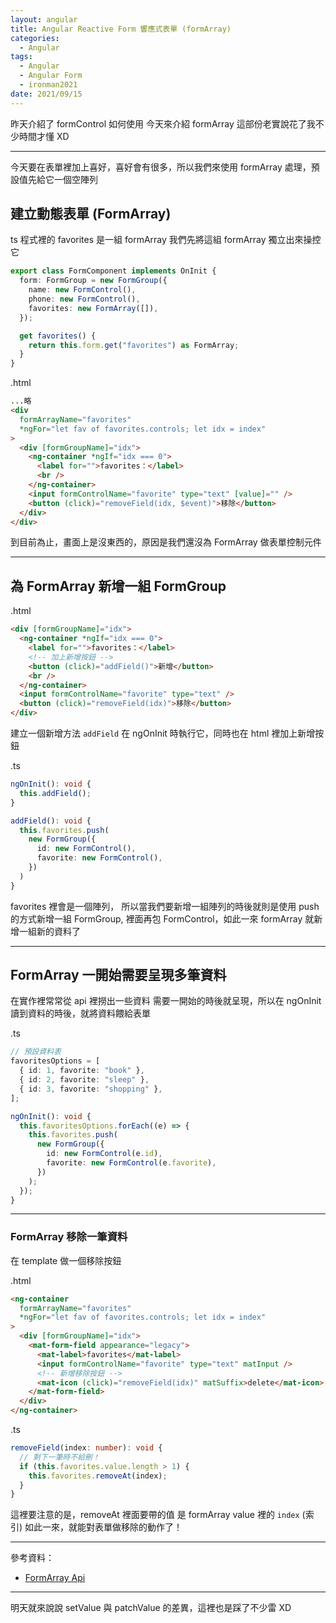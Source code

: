 ```yaml
---
layout: angular
title: Angular Reactive Form 響應式表單 (formArray)
categories:
  - Angular
tags:
  - Angular
  - Angular Form
  - ironman2021
date: 2021/09/15
---
```


昨天介紹了 formControl 如何使用
今天來介紹 formArray
這部份老實說花了我不少時間才懂 XD

---

今天要在表單裡加上喜好，喜好會有很多，所以我們來使用 formArray 處理，預設值先給它一個空陣列

## 建立動態表單 (FormArray)

ts 程式裡的 favorites 是一組 formArray
我們先將這組 formArray 獨立出來操控它

```ts
export class FormComponent implements OnInit {
  form: FormGroup = new FormGroup({
    name: new FormControl(),
    phone: new FormControl(),
    favorites: new FormArray([]),
  });

  get favorites() {
    return this.form.get("favorites") as FormArray;
  }
}
```

.html

```html
...略
<div
  formArrayName="favorites"
  *ngFor="let fav of favorites.controls; let idx = index"
>
  <div [formGroupName]="idx">
    <ng-container *ngIf="idx === 0">
      <label for="">favorites：</label>
      <br />
    </ng-container>
    <input formControlName="favorite" type="text" [value]="" />
    <button (click)="removeField(idx, $event)">移除</button>
  </div>
</div>
```

到目前為止，畫面上是沒東西的，原因是我們還沒為 FormArray 做表單控制元件

---

## 為 FormArray 新增一組 FormGroup

.html

```html
<div [formGroupName]="idx">
  <ng-container *ngIf="idx === 0">
    <label for="">favorites：</label>
    <!-- 加上新增按鈕 -->
    <button (click)="addField()">新增</button>
    <br />
  </ng-container>
  <input formControlName="favorite" type="text" />
  <button (click)="removeField(idx)">移除</button>
</div>
```

建立一個新增方法 `addField` 在 ngOnInit 時執行它，同時也在 html 裡加上新增按鈕

.ts

```ts
ngOnInit(): void {
  this.addField();
}

addField(): void {
  this.favorites.push(
    new FormGroup({
      id: new FormControl(),
      favorite: new FormControl(),
    })
  )
}
```

favorites 裡會是一個陣列，
所以當我們要新增一組陣列的時後就則是使用 push 的方式新增一組 FormGroup, 裡面再包 FormControl，如此一來 formArray 就新增一組新的資料了

---

## FormArray 一開始需要呈現多筆資料

在實作裡常常從 api 裡撈出一些資料 需要一開始的時後就呈現，所以在 ngOnInit 讀到資料的時後，就將資料餵給表單

.ts

```ts
// 預設資料表
favoritesOptions = [
  { id: 1, favorite: "book" },
  { id: 2, favorite: "sleep" },
  { id: 3, favorite: "shopping" },
];

ngOnInit(): void {
  this.favoritesOptions.forEach((e) => {
    this.favorites.push(
      new FormGroup({
        id: new FormControl(e.id),
        favorite: new FormControl(e.favorite),
      })
    );
  });
}
```

---

### FormArray 移除一筆資料

在 template 做一個移除按鈕

.html

```html
<ng-container
  formArrayName="favorites"
  *ngFor="let fav of favorites.controls; let idx = index"
>
  <div [formGroupName]="idx">
    <mat-form-field appearance="legacy">
      <mat-label>favorites</mat-label>
      <input formControlName="favorite" type="text" matInput />
      <!-- 新增移除按鈕 -->
      <mat-icon (click)="removeField(idx)" matSuffix>delete</mat-icon>
    </mat-form-field>
  </div>
</ng-container>
```

.ts

```ts
removeField(index: number): void {
  // 剩下一筆時不給刪！
  if (this.favorites.value.length > 1) {
    this.favorites.removeAt(index);
  }
}
```

這裡要注意的是，removeAt 裡面要帶的值 是 formArray value 裡的 `index` (索引)
如此一來，就能對表單做移除的動作了！

---

參考資料：

- [FormArray Api](https://angular.tw/api/forms/FormArray)

---

明天就來說說 setValue 與 patchValue 的差異，這裡也是踩了不少雷 XD

